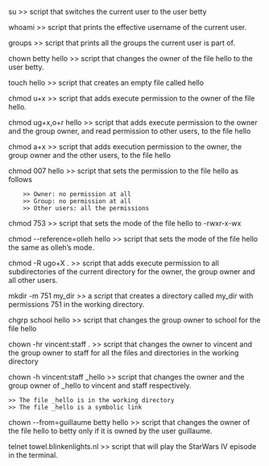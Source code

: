 su >> script that switches the current user to the user betty

whoami >> script that prints the effective username of the current user.

groups >>  script that prints all the groups the current user is part of.

chown betty hello >> script that changes the owner of the file hello to the user betty.

touch hello >> script that creates an empty file called hello

chmod u+x >> script that adds execute permission to the owner of the file hello.

chmod ug+x,o+r hello >>  script that adds execute permission to the owner and the group owner, and read permission to other users, to the file hello

chmod a+x >>  script that adds execution permission to the owner, the group owner and the other users, to the file hello

chmod 007 hello >> script that sets the permission to the file hello as follows

		>> Owner: no permission at all
		>> Group: no permission at all
		>> Other users: all the permissions

chmod 753 >>  script that sets the mode of the file hello to -rwxr-x-wx

chmod --reference=olleh hello >>  script that sets the mode of the file hello the same as olleh’s mode.

chmod -R ugo+X . >>  script that adds execute permission to all subdirectories of the current directory for the owner, the group owner and all other users.

mkdir -m 751 my_dir >> a script that creates a directory called my_dir with permissions 751 in the working directory.

chgrp school hello >> script that changes the group owner to school for the file hello

chown -hr vincent:staff . >>  script that changes the owner to vincent and the group owner to staff for all the files and directories in the working directory

chown -h vincent:staff _hello >>  script that changes the owner and the group owner of _hello to vincent and staff respectively.

	>> The file _hello is in the working directory
	>> The file _hello is a symbolic link

chown --from=guillaume betty hello >> script that changes the owner of the file hello to betty only if it is owned by the user guillaume.

telnet towel.blinkenlights.nl  >>  script that will play the StarWars IV episode in the terminal.
